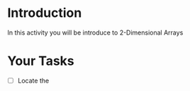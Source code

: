 # Introduction
In this activity you will be introduce to  2-Dimensional Arrays

# Your Tasks

- [ ] Locate the 






